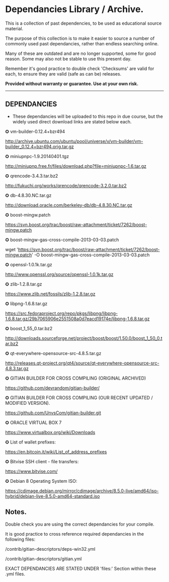 # Dependancies Library / Archive.

This is a collection of past dependencies, to be used as educational source material.

The purpose of this collection is to make it easier to source a number of commonly used past dependancies, rather than endless searching online.

Many of these are outdated and are no longer supported, some for good reason. Some may also not be stable to use this present day.

Remember it's good practice to double check 'Checksums' are valid for each, to ensure they are valid (safe as can be) releases.

<b>Provided without warranty or guarantee. Use at your own risk.</b>


------------
DEPENDANCIES
------------

* These dependancies will be uploaded to this repo in due course, but the widely used direct download links are stated below each.

✪ vm-builder-0.12.4+bzr494

http://archive.ubuntu.com/ubuntu/pool/universe/v/vm-builder/vm-builder_0.12.4+bzr494.orig.tar.gz

✪ miniupnpc-1.9.20140401.tgz

http://miniupnp.free.fr/files/download.php?file=miniupnpc-1.6.tar.gz

✪ qrencode-3.4.3.tar.bz2

http://fukuchi.org/works/qrencode/qrencode-3.2.0.tar.bz2

✪ db-4.8.30.NC.tar.gz

http://download.oracle.com/berkeley-db/db-4.8.30.NC.tar.gz

✪ boost-mingw.patch

https://svn.boost.org/trac/boost/raw-attachment/ticket/7262/boost-mingw.patch

✪ boost-mingw-gas-cross-compile-2013-03-03.patch

wget 'https://svn.boost.org/trac/boost/raw-attachment/ticket/7262/boost-mingw.patch' -O boost-mingw-gas-cross-compile-2013-03-03.patch

✪ openssl-1.0.1k.tar.gz

http://www.openssl.org/source/openssl-1.0.1k.tar.gz

✪ zlib-1.2.8.tar.gz

https://www.zlib.net/fossils/zlib-1.2.8.tar.gz

✪ libpng-1.6.8.tar.gz

https://src.fedoraproject.org/repo/pkgs/libpng/libpng-1.6.8.tar.gz/29b7065906e2551508a0d7eacd19174e/libpng-1.6.8.tar.gz

✪ boost_1_55_0.tar.bz2

http://downloads.sourceforge.net/project/boost/boost/1.50.0/boost_1_50_0.tar.bz2

✪ qt-everywhere-opensource-src-4.8.5.tar.gz

http://releases.qt-project.org/qt4/source/qt-everywhere-opensource-src-4.8.3.tar.gz

✪ GITIAN BUILDER FOR CROSS COMPILING (ORIGINAL ARCHIVED)

https://github.com/devrandom/gitian-builder/

✪ GITIAN BUILDER FOR CROSS COMPILING (OUR RECENT UPDATED / MODIFIED VERSION).

https://github.com/UnvsCom/gitian-builder.git

✪ ORACLE VIRTUAL BOX 7

https://www.virtualbox.org/wiki/Downloads

✪ List of wallet prefixes:

https://en.bitcoin.it/wiki/List_of_address_prefixes

✪ Bitvise SSH client - file transfers:

https://www.bitvise.com/

✪ Debian 8 Operating System ISO:

https://cdimage.debian.org/mirror/cdimage/archive/8.5.0-live/amd64/iso-hybrid/debian-live-8.5.0-amd64-standard.iso





Notes.
------
Double check you are using the correct dependancies for your compile.

It is good practice to cross reference required dependancies in the following files:

/contrib/gitian-descriptors/deps-win32.yml

/contrib/gitian-descriptors/gitian.yml

EXACT DEPENDANCIES ARE STATED UNDER 'files:' Section within these .yml files.





